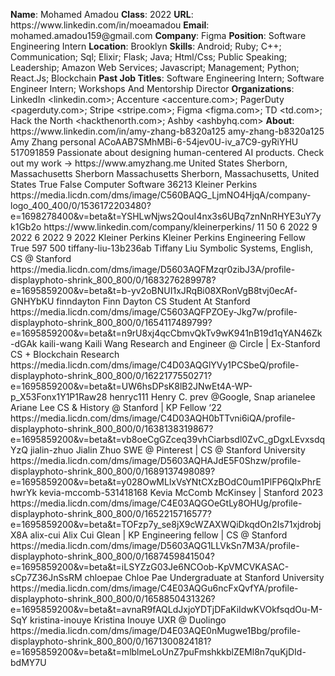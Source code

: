 **Name**: Mohamed Amadou
**Class**: 2022
**URL**: https://www\.linkedin\.com/in/moeamadou
**Email**: mohamed\.amadou159@gmail\.com
**Company**: Figma
**Position**: Software Engineering Intern
**Location**: Brooklyn
**Skills**: Android; Ruby; C\+\+; Communication; Sql; Elixir; Flask; Java; Html/Css; Public Speaking; Leadership; Amazon Web Services; Javascript; Management; Python; React\.Js; Blockchain
**Past Job Titles**: Software Engineering Intern; Software Engineer Intern; Workshops And Mentorship Director
**Organizations**: LinkedIn <linkedin\.com>; Accenture <accenture\.com>; PagerDuty <pagerduty\.com>; Stripe <stripe\.com>; Figma <figma\.com>; TD <td\.com>; Hack the North <hackthenorth\.com>; Ashby <ashbyhq\.com>
**About**: https://www\.linkedin\.com/in/amy\-zhang\-b8320a125 amy\-zhang\-b8320a125 Amy Zhang personal ACoAAB7SMhMBi\-6\-54jev0U\-iv\_a7C9\-gyRiYHU 517091859 Passionate about designing human\-centered AI products\.   Check out my work \-> https://www\.amyzhang\.me United States Sherborn, Massachusetts Sherborn Massachusetts Sherborn, Massachusetts, United States True False Computer Software 36213 Kleiner Perkins https://media\.licdn\.com/dms/image/C560BAQG\_LjmNO4HjqA/company\-logo\_400\_400/0/1536172203480?e=1698278400&v=beta&t=YSHLwNjws2QouI4nx3s6UBq7znNnRHYE3uY7yk1Gb2o https://www\.linkedin\.com/company/kleinerperkins/ 11 50 6 2022 9 2022 6 2022 9 2022 Kleiner Perkins Kleiner Perkins Engineering Fellow True 597 500 tiffany\-liu\-13b236ab Tiffany Liu Symbolic Systems, English, CS @ Stanford https://media\.licdn\.com/dms/image/D5603AQFMzqr0zibJ3A/profile\-displayphoto\-shrink\_800\_800/0/1683276289978?e=1695859200&v=beta&t=b\-yv2oBNUI1xJRqBi08XRonVgB8tvj0ecAf\-GNHYbKU finndayton Finn Dayton CS Student At Stanford https://media\.licdn\.com/dms/image/C5603AQFPZOEy\-Jkg7w/profile\-displayphoto\-shrink\_800\_800/0/1654117489799?e=1695859200&v=beta&t=n9rU8xj4qcCbmvQkTv9wK941nB19d1qYAN46Zk\-dGAk kaili\-wang Kaili Wang Research and Engineer @ Circle | Ex\-Stanford CS \+ Blockchain Research https://media\.licdn\.com/dms/image/C4D03AQGlYVy1PCSbeQ/profile\-displayphoto\-shrink\_800\_800/0/1622177550271?e=1695859200&v=beta&t=UW6hsDPsK8lB2JNwEt4A\-WP\-p\_X53Fonx1Y1P1Raw28 henryc111 Henry C\. prev @Google, Snap arianelee Ariane Lee CS & History @ Stanford | KP Fellow ‘22 https://media\.licdn\.com/dms/image/C4D03AQH0bTTvni6iQA/profile\-displayphoto\-shrink\_800\_800/0/1638138319867?e=1695859200&v=beta&t=vb8oeCgGZceq39vhCiarbsdl0ZvC\_gDgxLEvxsdqYzQ jialin\-zhuo Jialin Zhuo SWE @ Pinterest | CS @ Stanford University https://media\.licdn\.com/dms/image/D5603AQHAJdE5F0Shzw/profile\-displayphoto\-shrink\_800\_800/0/1689137498089?e=1695859200&v=beta&t=y028OwMLlxVsYNtCXzBOdC0um1PlFP6QlxPhrEhwrYk kevia\-mccomb\-531418168 Kevia McComb McKinsey | Stanford 2023 https://media\.licdn\.com/dms/image/C4E03AQGOeGtLy8OHUg/profile\-displayphoto\-shrink\_800\_800/0/1652215716577?e=1695859200&v=beta&t=TOFzp7y\_se8jX9cWZAXWQiDkqdOn2Is71xjdrobjX8A alix\-cui Alix Cui Glean | KP Engineering fellow | CS @ Stanford https://media\.licdn\.com/dms/image/D5603AQG1LLVkSn7M3A/profile\-displayphoto\-shrink\_800\_800/0/1687459841504?e=1695859200&v=beta&t=iLSYZzG03Je6NCOob\-KpVMCVKASAC\-sCp7Z36JnSsRM chloepae Chloe Pae Undergraduate at Stanford University https://media\.licdn\.com/dms/image/C4E03AQGu6ncFxQvfYA/profile\-displayphoto\-shrink\_800\_800/0/1658850431326?e=1695859200&v=beta&t=avnaR9fAQLdJxjoYDTjDFaKiIdwKVOkfsqdOu\-M\-SqY kristina\-inouye Kristina Inouye UXR @ Duolingo https://media\.licdn\.com/dms/image/D4E03AQE0nMugwe1Bbg/profile\-displayphoto\-shrink\_800\_800/0/1671300824181?e=1695859200&v=beta&t=mlblmeLoUnZ7puFmshkkblZEMl8n7quKjDId\-bdMY7U

